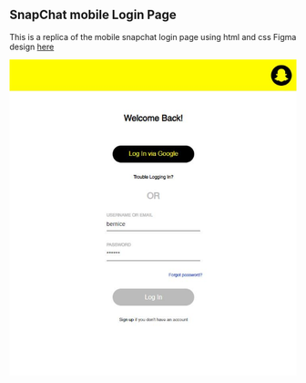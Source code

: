 ## SnapChat mobile Login Page

This is a replica of the mobile snapchat login page using html and css
Figma design [here](https://www.figma.com/file/dxXMZpEsY4blaTjGQ3ltw7/Redesign-Snapchat's-Login-Page-(Community)?node-id=0%3A1&mode=dev)

![Screenshot](images/snapchat_screenshot.jpg)
